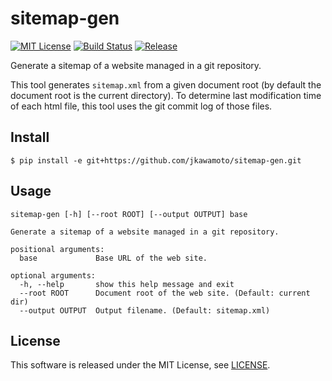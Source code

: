 # sitemap-gen
[![MIT License](http://img.shields.io/badge/license-MIT-blue.svg?style=flat)](LICENSE)
[![Build Status](https://travis-ci.org/jkawamoto/sitemap-gen.svg?branch=master)](https://travis-ci.org/jkawamoto/sitemap-gen)
[![Release](https://img.shields.io/badge/release-0.1.3-brightgreen.svg)](https://github.com/jkawamoto/sitemap-gen/releases/tag/v0.1.3)

Generate a sitemap of a website managed in a git repository.

This tool generates `sitemap.xml` from a given document root
(by default the document root is the current directory).
To determine last modification time of each html file,
this tool uses the git commit log of those files.  


## Install

```
$ pip install -e git+https://github.com/jkawamoto/sitemap-gen.git
```


## Usage

~~~
sitemap-gen [-h] [--root ROOT] [--output OUTPUT] base

Generate a sitemap of a website managed in a git repository.

positional arguments:
  base             Base URL of the web site.

optional arguments:
  -h, --help       show this help message and exit
  --root ROOT      Document root of the web site. (Default: current dir)
  --output OUTPUT  Output filename. (Default: sitemap.xml)
~~~


## License
This software is released under the MIT License, see [LICENSE](LICENSE).
